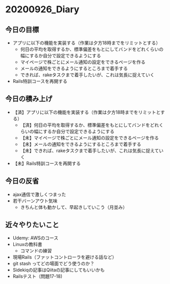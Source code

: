 # 20200926_Diary

## 今日の目標

- アプリに以下の機能を実装する（作業は夕方18時までをリミットとする）
  - 何日の平均を取得するか、標準偏差をもとにしてバンドをどれくらいの幅にするか自分で設定できるようにする
  - マイページで株ごとにメール通知の設定をできるページを作る
  - メールの通知をできるようにするところまで着手する
  - できれば、rakeタスクまで着手したいが、これは気長に捉えていく
- Rails特訓コースを再開する

## 今日の積み上げ

- 【済】アプリに以下の機能を実装する（作業は夕方18時までをリミットとする）
  - 【済】何日の平均を取得するか、標準偏差をもとにしてバンドをどれくらいの幅にするか自分で設定できるようにする
  - 【未】マイページで株ごとにメール通知の設定をできるページを作る
  - 【未】メールの通知をできるようにするところまで着手する
  - 【未】できれば、rakeタスクまで着手したいが、これは気長に捉えていく
- 【未】Rails特訓コースを再開する

## 今日の反省

- ajax通信で激しくつまった
- 若干バーンアウト気味
  - きちんと体も動かして、早起きしていこう（月並み）

## 近々やりたいこと

- Udemy: AWSのコース
- Linuxの教科書
  - コマンドの練習
- 現場Rails（ファットコントローラを避ける話など）
- git stash ってどの場面でどう使うのか？
- Sidekiqの記事はQiitaの記事にしてもいいかも
- Railsテスト（問題17-18)
